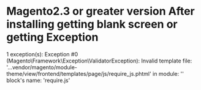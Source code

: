 # Magento2.3 or greater version After installing getting blank screen or getting Exception
1 exception(s): Exception #0 (Magento\Framework\Exception\ValidatorException): Invalid template file: '...vendor/magento/module-theme/view/frontend/templates/page/js/require_js.phtml' in module: '' block's name: 'require.js'
